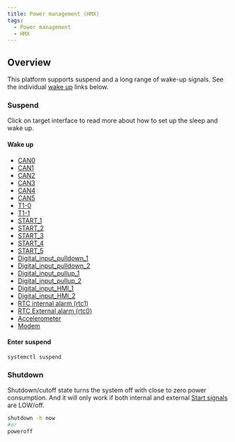 ```yaml
---
title: Power management (HMX)
tags:
  - Power management
  - HMX
---
```

## Overview

This platform supports suspend and a long range of wake-up signals. See the individual [wake up](#wake-up) links below.
### Suspend

Click on target interface to read more about how to set up the sleep and wake up.

#### Wake up

- [CAN0](../../interfaces/hmx/can.md#sleep-and-wake-up)
- [CAN1](../../interfaces/hmx/can.md#sleep-and-wake-up)
- [CAN2](../../interfaces/hmx/can.md#sleep-and-wake-up)
- [CAN3](../../interfaces/hmx/can.md#sleep-and-wake-up)
- [CAN4](../../interfaces/hmx/can.md#sleep-and-wake-up)
- [CAN5](../../interfaces/hmx/can.md#sleep-and-wake-up)
- [T1-0](../../interfaces/hmx/ethernet.md#sleep-and-wake-up)
- [T1-1](../../interfaces/hmx/ethernet.md#sleep-and-wake-up)
- [START_1](../../interfaces/hmx/start_signal.md)
- [START_2](../../interfaces/hmx/start_signal.md)
- [START_3](../../interfaces/hmx/start_signal.md)
- [START_4](../../interfaces/hmx/start_signal.md)
- [START_5](../../interfaces/hmx/start_signal.md)
- [Digital_input_pulldown_1](../../interfaces/hmx/digital_io.md#sleep-and-wake-up)
- [Digital_input_pulldown_2](../../interfaces/hmx/digital_io.md#sleep-and-wake-up)
- [Digital_input_pullup_1](../../interfaces/hmx/digital_io.md#sleep-and-wake-up)
- [Digital_input_pullup_2](../../interfaces/hmx/digital_io.md#sleep-and-wake-up)
- [Digital_input_HMI_1](../../interfaces/hmx/digital_io.md#sleep-and-wake-up)
- [Digital_input_HMI_2](../../interfaces/hmx/digital_io.md#sleep-and-wake-up)
- [RTC internal alarm (rtc1)](../../interfaces/rtc_alarm.md)
- [RTC External alarm (rtc0)](../../interfaces/rtc_alarm.md)
- [Accelerometer](../../interfaces/hmx/accelerometer.md#sleep-and-wake-up)
- [Modem](../../interfaces/hmx/modem.md#sleep-and-wake-up)


#### Enter suspend
```
systemctl suspend
```
### Shutdown

Shutdown/cutoff state turns the system off with close to zero power consumption. And it will only work if both internal and external [Start signals](../../interfaces/hmx/start_signal.md) are LOW/off.

```bash
shutdown -h now
#or
poweroff
```

